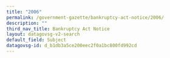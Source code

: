 ```yaml
---
title: "2006"
permalink: /government-gazette/bankruptcy-act-notice/2006/
description: ""
third_nav_title: Bankruptcy Act Notice
layout: datagovsg-v2-search
default_field: Subject
datagovsg-id: d_b1db3a5ce200eec2f0a1bc800fd992cd
---
```


